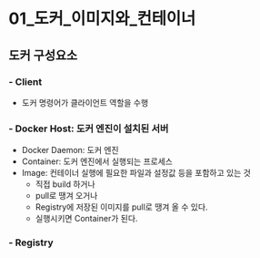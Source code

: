# 01_도커_이미지와_컨테이너
## 도커 구성요소
### - Client
- 도커 명령어가 클라이언트 역할을 수행 
### - Docker Host: 도커 엔진이 설치된 서버
- Docker Daemon: 도커 엔진
- Container: 도커 엔진에서 실행되는 프로세스
- Image: 컨테이너 실행에 필요한 파일과 설정값 등을 포함하고 있는 것
    - 직접 build 하거나
    - pull로 땡겨 오거나
    - Registry에 저장된 이미지를 pull로 땡겨 올 수 있다.
    - 실행시키면 Container가 된다.
### - Registry